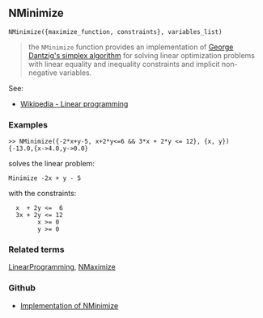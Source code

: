 ## NMinimize

```
NMinimize({maximize_function, constraints}, variables_list)
```

> the `NMinimize` function provides an implementation of [George Dantzig's simplex algorithm](http://en.wikipedia.org/wiki/Simplex_algorithm) for solving linear optimization problems with linear equality and inequality constraints and implicit non-negative variables.

See:  
* [Wikipedia - Linear programming](http://en.wikipedia.org/wiki/Linear_programming)
 
### Examples
	
```
>> NMinimize({-2*x+y-5, x+2*y<=6 && 3*x + 2*y <= 12}, {x, y})
{-13.0,{x->4.0,y->0.0}
```

solves the linear problem:

```
Minimize -2x + y - 5
```

with the constraints:

```
  x  + 2y <=  6
  3x + 2y <= 12
        x >= 0
		y >= 0
```

### Related terms
[LinearProgramming](LinearProgramming.md), [NMaximize](NMaximize.md)

### Github

* [Implementation of NMinimize](https://github.com/axkr/symja_android_library/blob/master/symja_android_library/matheclipse-core/src/main/java/org/matheclipse/core/builtin/MinMaxFunctions.java#L569) 
